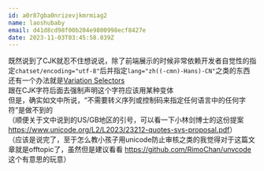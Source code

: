 ```yaml
---
id: a0r87gba0nrizevjkmrmiag2
name: laoshubaby
email: d41d8cd98f00b204e9800998ecf8427e
date: 2023-11-03T03:45:58.039Z
---
```

既然说到了CJK就忍不住想说说，除了前端展示的时候非常依赖开发者自觉性的指定<code>chatset/encoding="utf-8"</code>后并指定<code>lang="zh((-cmn)-Hans)-CN"</code>之类的东西<br /> 还有一个办法就是<a href="https://en.wikipedia.org/wiki/Variation_Selectors_(Unicode_block)">Variation Selectors</a><br /> 跟在CJK字符后面去强制声明这个字符应该用某种变体<br /> 但是，确实如文中所说，“不需要转义序列或控制码来指定任何语言中的任何字符”是做不到的<br /> （顺便关于文中说到的US/GB地区的引号，可以看一下小林剑博士的这份提案 <a href="https://www.unicode.org/L2/L2023/23212-quotes-svs-proposal.pdf">https://www.unicode.org/L2/L2023/23212-quotes-svs-proposal.pdf</a>）<br /> （应该是说完了，至于怎么教小孩子用unicode防止审核之类的我觉得对于这篇文章就是offtopic了，虽然但是建议看看 <a href="https://github.com/RimoChan/unvcode">https://github.com/RimoChan/unvcode</a> 这个有意思的玩意）
